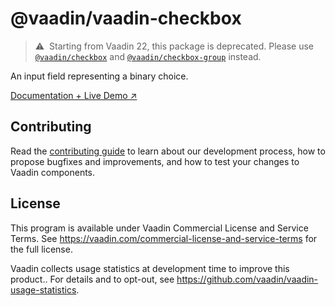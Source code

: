 # @vaadin/vaadin-checkbox

> ⚠️&nbsp; Starting from Vaadin 22, this package is deprecated.
> Please use [`@vaadin/checkbox`](https://www.npmjs.com/package/@vaadin/checkbox) and [`@vaadin/checkbox-group`](https://www.npmjs.com/package/@vaadin/checkbox-group) instead.

An input field representing a binary choice.

[Documentation + Live Demo ↗](https://vaadin.com/docs/latest/components/checkbox)

## Contributing

Read the [contributing guide](https://vaadin.com/docs/latest/contributing/overview) to learn about our development process, how to propose bugfixes and improvements, and how to test your changes to Vaadin components.

## License

This program is available under Vaadin Commercial License and Service Terms.
See https://vaadin.com/commercial-license-and-service-terms for the full
license.

Vaadin collects usage statistics at development time to improve this product..
For details and to opt-out, see https://github.com/vaadin/vaadin-usage-statistics.
